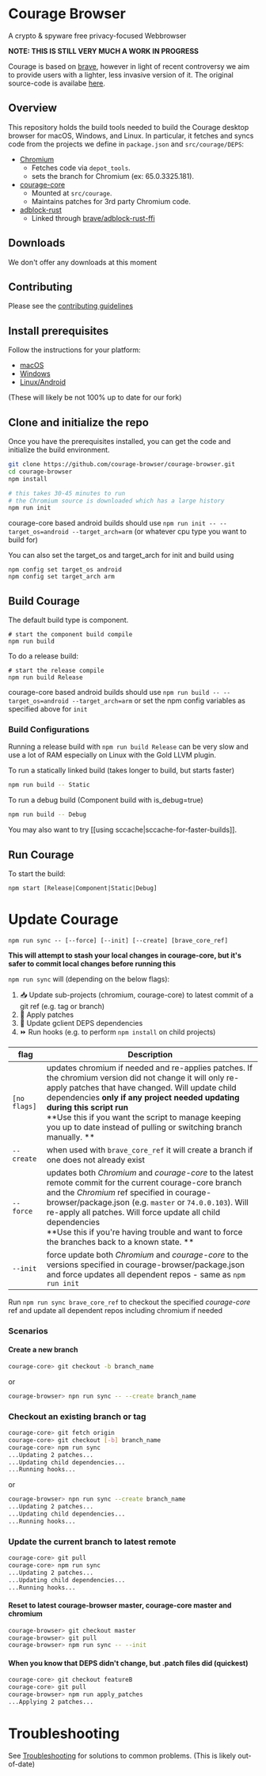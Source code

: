# Courage Browser

A crypto & spyware free privacy-focused Webbrowser

**NOTE: THIS IS STILL VERY MUCH A WORK IN PROGRESS**

Courage is based on [brave](https://brave.com/), however in light of recent controversy we aim to provide users with a lighter, less invasive version of it. The original source-code is availabe [here](https://github.com/brave/brave-browser).

## Overview

This repository holds the build tools needed to build the Courage desktop browser for macOS, Windows, and Linux.  In particular, it fetches and syncs code from the projects we define in `package.json` and `src/courage/DEPS`:

  - [Chromium](https://chromium.googlesource.com/chromium/src.git)
    - Fetches code via `depot_tools`.
    - sets the branch for Chromium (ex: 65.0.3325.181).
  - [courage-core](https://github.com/courage-browser/courage-core)
    - Mounted at `src/courage`.
    - Maintains patches for 3rd party Chromium code.
  - [adblock-rust](https://github.com/brave/adblock-rust)
    - Linked through [brave/adblock-rust-ffi](https://github.com/brave/adblock-rust-ffi)

## Downloads

We don't offer any downloads at this moment

## Contributing

Please see the [contributing guidelines](./CONTRIBUTING.md)

## Install prerequisites

Follow the instructions for your platform:

- [macOS](https://github.com/courage-browser/courage-browser/wiki/macOS-Development-Environment)
- [Windows](https://github.com/courage-browser/courage-browser/wiki/Windows-Development-Environment)
- [Linux/Android](https://github.com/courage-browser/courage-browser/wiki/Linux-Development-Environment)

(These will likely be not 100% up to date for our fork)

## Clone and initialize the repo

Once you have the prerequisites installed, you can get the code and initialize the build environment.

```bash
git clone https://github.com/courage-browser/courage-browser.git
cd courage-browser
npm install

# this takes 30-45 minutes to run
# the Chromium source is downloaded which has a large history
npm run init
```
courage-core based android builds should use `npm run init -- --target_os=android --target_arch=arm` (or whatever cpu type you want to build for)

You can also set the target_os and target_arch for init and build using

```
npm config set target_os android
npm config set target_arch arm
```

## Build Courage
The default build type is component.

```
# start the component build compile
npm run build
```

To do a release build:

```
# start the release compile
npm run build Release
```

courage-core based android builds should use `npm run build -- --target_os=android --target_arch=arm` or set the npm config variables as specified above for `init`

### Build Configurations

Running a release build with `npm run build Release` can be very slow and use a lot of RAM especially on Linux with the Gold LLVM plugin.

To run a statically linked build (takes longer to build, but starts faster)

```bash
npm run build -- Static
```

To run a debug build (Component build with is_debug=true)

```bash
npm run build -- Debug
```

You may also want to try [[using sccache|sccache-for-faster-builds]].

## Run Courage
To start the build:

`npm start [Release|Component|Static|Debug]`

# Update Courage

`npm run sync -- [--force] [--init] [--create] [brave_core_ref]`

**This will attempt to stash your local changes in courage-core, but it's safer to commit local changes before running this**

`npm run sync` will (depending on the below flags):

1. 📥 Update sub-projects (chromium, courage-core) to latest commit of a git ref (e.g. tag or branch)
2. 🤕 Apply patches
3. 🔄 Update gclient DEPS dependencies
4. ⏩ Run hooks (e.g. to perform `npm install` on child projects)

| flag | Description |
|---|---|
|`[no flags]`|updates chromium if needed and re-applies patches. If the chromium version did not change it will only re-apply patches that have changed. Will update child dependencies **only if any project needed updating during this script run** <br> **Use this if you want the script to manage keeping you up to date instead of pulling or switching branch manually. **|
|`--create`|when used with `brave_core_ref` it will create a branch if one does not already exist|
|`--force`|updates both _Chromium_ and _courage-core_ to the latest remote commit for the current courage-core branch and the _Chromium_ ref specified in courage-browser/package.json (e.g. `master` or `74.0.0.103`). Will re-apply all patches. Will force update all child dependencies <br> **Use this if you're having trouble and want to force the branches back to a known state. **|
|`--init`|force update both _Chromium_ and _courage-core_ to the versions specified in courage-browser/package.json and force updates all dependent repos - same as `npm run init`|


Run `npm run sync brave_core_ref` to checkout the specified _courage-core_ ref and update all dependent repos including chromium if needed

### Scenarios

#### Create a new branch
```bash
courage-core> git checkout -b branch_name
```

or

```bash
courage-browser> npn run sync -- --create branch_name
```

### Checkout an existing branch or tag
```bash
courage-core> git fetch origin
courage-core> git checkout [-b] branch_name
courage-core> npm run sync
...Updating 2 patches...
...Updating child dependencies...
...Running hooks...
```

or

```bash
courage-browser> npn run sync --create branch_name
...Updating 2 patches...
...Updating child dependencies...
...Running hooks...
```

### Update the current branch to latest remote
```bash
courage-core> git pull
courage-core> npm run sync
...Updating 2 patches...
...Updating child dependencies...
...Running hooks...
```

#### Reset to latest courage-browser master, courage-core master and chromium
```bash
courage-browser> git checkout master
courage-browser> git pull
courage-browser> npm run sync -- --init
```

#### When you know that DEPS didn't change, but .patch files did (quickest)
```bash
courage-core> git checkout featureB
courage-core> git pull
courage-browser> npm run apply_patches
...Applying 2 patches...
```

# Troubleshooting

See [Troubleshooting](https://github.com/courage-browser/courage-browser/wiki/Troubleshooting) for solutions to common problems.
(This is likely out-of-date)